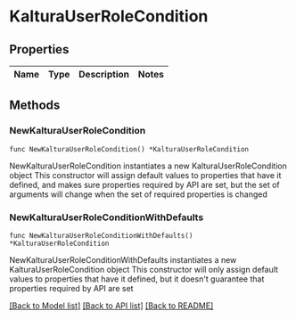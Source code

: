 # KalturaUserRoleCondition

## Properties

Name | Type | Description | Notes
------------ | ------------- | ------------- | -------------

## Methods

### NewKalturaUserRoleCondition

`func NewKalturaUserRoleCondition() *KalturaUserRoleCondition`

NewKalturaUserRoleCondition instantiates a new KalturaUserRoleCondition object
This constructor will assign default values to properties that have it defined,
and makes sure properties required by API are set, but the set of arguments
will change when the set of required properties is changed

### NewKalturaUserRoleConditionWithDefaults

`func NewKalturaUserRoleConditionWithDefaults() *KalturaUserRoleCondition`

NewKalturaUserRoleConditionWithDefaults instantiates a new KalturaUserRoleCondition object
This constructor will only assign default values to properties that have it defined,
but it doesn't guarantee that properties required by API are set


[[Back to Model list]](../README.md#documentation-for-models) [[Back to API list]](../README.md#documentation-for-api-endpoints) [[Back to README]](../README.md)


